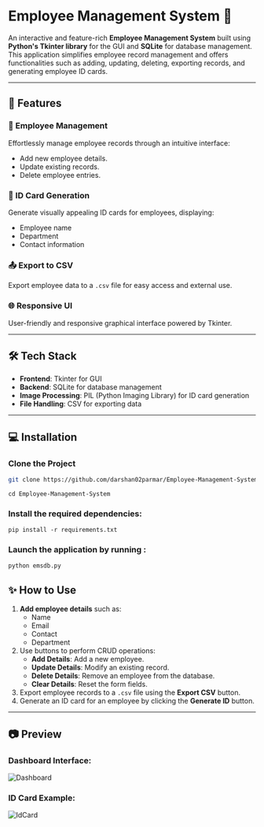 
# Employee Management System 🏢

An interactive and feature-rich **Employee Management System** built using **Python's Tkinter library** for the GUI and **SQLite** for database management. This application simplifies employee record management and offers functionalities such as adding, updating, deleting, exporting records, and generating employee ID cards.

---

## 🚀 Features

### 🌟 Employee Management  
Effortlessly manage employee records through an intuitive interface:
- Add new employee details.
- Update existing records.
- Delete employee entries.

### 🎫 ID Card Generation  
Generate visually appealing ID cards for employees, displaying:
- Employee name  
- Department  
- Contact information  

### 📤 Export to CSV  
Export employee data to a `.csv` file for easy access and external use.

### 🌐 Responsive UI  
User-friendly and responsive graphical interface powered by Tkinter.

---

## 🛠️ Tech Stack

- **Frontend**: Tkinter for GUI  
- **Backend**: SQLite for database management  
- **Image Processing**: PIL (Python Imaging Library) for ID card generation  
- **File Handling**: CSV for exporting data  

---

## 💻 Installation

### Clone the Project
```bash
git clone https://github.com/darshan02parmar/Employee-Management-System.git
```
```
cd Employee-Management-System
```
### Install the required dependencies:
```
pip install -r requirements.txt
```
### Launch the application by running :
```
python emsdb.py
```

## ✨ How to Use

1. **Add employee details** such as:
   - Name  
   - Email  
   - Contact  
   - Department  
2. Use buttons to perform CRUD operations:
   - **Add Details**: Add a new employee.  
   - **Update Details**: Modify an existing record.  
   - **Delete Details**: Remove an employee from the database.  
   - **Clear Details**: Reset the form fields.  
3. Export employee records to a `.csv` file using the **Export CSV** button.  
4. Generate an ID card for an employee by clicking the **Generate ID** button.  

---

## 📷 Preview

### Dashboard Interface:

![Dashboard](https://github.com/user-attachments/assets/bc12dc86-babe-400b-a2b9-ce4fc8c83eba)

### ID Card Example:

![IdCard](https://github.com/user-attachments/assets/d60cceaf-d723-4f40-94f8-15eeee31fb18)


